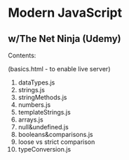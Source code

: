 # Modern JavaScript

## w/The Net Ninja (Udemy)

Contents:

(basics.html - to enable live server)

1. dataTypes.js
2. strings.js
3. stringMethods.js
4. numbers.js
5. templateStrings.js
6. arrays.js
7. null&undefined.js
8. booleans&comparisons.js
9. loose vs strict comparison
10. typeConversion.js
